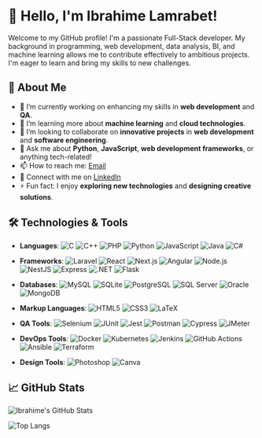 # 👋 Hello, I'm Ibrahime Lamrabet!

Welcome to my GitHub profile! I'm a passionate Full-Stack developer. My background in programming, web development, data analysis, BI, and machine learning allows me to contribute effectively to ambitious projects. I'm eager to learn and bring my skills to new challenges.

## 🚀 About Me

- 🔭 I’m currently working on enhancing my skills in **web development** and **QA**.
- 🌱 I’m learning more about **machine learning** and **cloud technologies**.
- 👯 I’m looking to collaborate on **innovative projects** in **web development** and **software engineering**.
- 💬 Ask me about **Python**, **JavaScript**, **web development frameworks**, or anything tech-related!
- 📫 How to reach me: [Email](mailto:your-email@example.com)
- 🔗 Connect with me on [LinkedIn](https://www.linkedin.com/in/ibrahime-lamrabet/)
- ⚡ Fun fact: I enjoy **exploring new technologies** and **designing creative solutions**.

## 🛠️ Technologies & Tools

- **Languages**:
  ![C](https://img.shields.io/badge/C-00599C?style=flat-square&logo=c&logoColor=ffffff)
  ![C++](https://img.shields.io/badge/C%2B%2B-00599C?style=flat-square&logo=c%2B%2B&logoColor=ffffff)
  ![PHP](https://img.shields.io/badge/PHP-777BB4?style=flat-square&logo=php&logoColor=ffffff)
  ![Python](https://img.shields.io/badge/Python-3776AB?style=flat-square&logo=python&logoColor=ffffff)
  ![JavaScript](https://img.shields.io/badge/JavaScript-F7DF1E?style=flat-square&logo=javascript&logoColor=000000)
  ![Java](https://img.shields.io/badge/Java-007396?style=flat-square&logo=java&logoColor=ffffff)
  ![C#](https://img.shields.io/badge/C%23-239120?style=flat-square&logo=csharp&logoColor=ffffff)
  
- **Frameworks**:
  ![Laravel](https://img.shields.io/badge/Laravel-EF7C2B?style=flat-square&logo=laravel&logoColor=ffffff)
  ![React](https://img.shields.io/badge/React-61DAFB?style=flat-square&logo=react&logoColor=000000)
  ![Next.js](https://img.shields.io/badge/Next.js-000000?style=flat-square&logo=next.js&logoColor=ffffff)
  ![Angular](https://img.shields.io/badge/Angular-E23237?style=flat-square&logo=angular&logoColor=ffffff)
  ![Node.js](https://img.shields.io/badge/Node.js-339933?style=flat-square&logo=node.js&logoColor=ffffff)
  ![NestJS](https://img.shields.io/badge/NestJS-E0234E?style=flat-square&logo=nestjs&logoColor=ffffff)
  ![Express](https://img.shields.io/badge/Express-000000?style=flat-square&logo=express&logoColor=ffffff)
  ![.NET](https://img.shields.io/badge/.NET-512BD4?style=flat-square&logo=.net&logoColor=ffffff)
  ![Flask](https://img.shields.io/badge/Flask-000000?style=flat-square&logo=flask&logoColor=ffffff)

- **Databases**:
  ![MySQL](https://img.shields.io/badge/MySQL-00758F?style=flat-square&logo=mysql&logoColor=ffffff)
  ![SQLite](https://img.shields.io/badge/SQLite-003B57?style=flat-square&logo=sqlite&logoColor=ffffff)
  ![PostgreSQL](https://img.shields.io/badge/PostgreSQL-4169E1?style=flat-square&logo=postgresql&logoColor=ffffff)
  ![SQL Server](https://img.shields.io/badge/SQL%20Server-CC2927?style=flat-square&logo=microsoftsqlserver&logoColor=ffffff)
  ![Oracle](https://img.shields.io/badge/Oracle-F80000?style=flat-square&logo=oracle&logoColor=ffffff)
  ![MongoDB](https://img.shields.io/badge/MongoDB-47A248?style=flat-square&logo=mongodb&logoColor=ffffff)

- **Markup Languages**:
  ![HTML5](https://img.shields.io/badge/HTML5-E34F26?style=flat-square&logo=html5&logoColor=ffffff)
  ![CSS3](https://img.shields.io/badge/CSS3-1572B6?style=flat-square&logo=css3&logoColor=ffffff)
  ![LaTeX](https://img.shields.io/badge/LaTeX-008080?style=flat-square&logo=latex&logoColor=ffffff)

- **QA Tools**:
  ![Selenium](https://img.shields.io/badge/Selenium-43B02A?style=flat-square&logo=selenium&logoColor=ffffff)
  ![JUnit](https://img.shields.io/badge/JUnit-25A162?style=flat-square&logo=junit5&logoColor=ffffff)
  ![Jest](https://img.shields.io/badge/Jest-C21325?style=flat-square&logo=jest&logoColor=ffffff)
  ![Postman](https://img.shields.io/badge/Postman-FF6C37?style=flat-square&logo=postman&logoColor=ffffff)
  ![Cypress](https://img.shields.io/badge/Cypress-17202C?style=flat-square&logo=cypress&logoColor=ffffff)
  ![JMeter](https://img.shields.io/badge/JMeter-D22128?style=flat-square&logo=apachejmeter&logoColor=ffffff)

- **DevOps Tools**:
  ![Docker](https://img.shields.io/badge/Docker-2496ED?style=flat-square&logo=docker&logoColor=ffffff)
  ![Kubernetes](https://img.shields.io/badge/Kubernetes-326CE5?style=flat-square&logo=kubernetes&logoColor=ffffff)
  ![Jenkins](https://img.shields.io/badge/Jenkins-D24939?style=flat-square&logo=jenkins&logoColor=ffffff)
  ![GitHub Actions](https://img.shields.io/badge/GitHub%20Actions-FC6D26?style=flat-square&logo=github&logoColor=ffffff)
  ![Ansible](https://img.shields.io/badge/Ansible-EE0000?style=flat-square&logo=ansible&logoColor=ffffff)
  ![Terraform](https://img.shields.io/badge/Terraform-623CE4?style=flat-square&logo=terraform&logoColor=ffffff)

- **Design Tools**:
  ![Photoshop](https://img.shields.io/badge/Adobe%20Photoshop-31A8FF?style=flat-square&logo=adobephotoshop&logoColor=ffffff)
  ![Canva](https://img.shields.io/badge/Canva-00C4CC?style=flat-square&logo=canva&logoColor=ffffff)

## 📈 GitHub Stats

![Ibrahime's GitHub Stats](https://github-readme-stats.vercel.app/api?username=IBRAHIMELAMRABET&show_icons=true&hide_title=true&count_private=true&hide=prs&hide_border=true&theme=radical)

![Top Langs](https://github-readme-stats.vercel.app/api/top-langs/?username=IBRAHIMELAMRABET&layout=compact&hide_title=true&hide_border=true&theme=radical)


